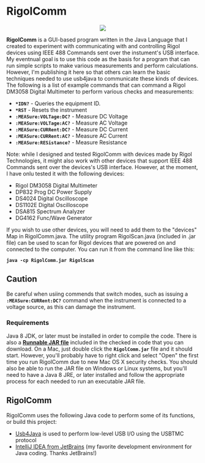 # RigolComm

<p align="center"><img src="https://github.com/wholder/RigolComm/blob/master/images/RigolComm%20Screenshot.png"></p>

**RigolComm** is a GUI-based program written in the Java Language that I created to experiment with communicating with and controlling Rigol devices using IEEE 488 Commands sent over the instument's USB interface.  My eventnual goal is to use this code as the basis for a program that can run simple scripts to make various measurements and perform calculations.  However, I'm publishing it here so that others can learn the basic techniques needed to use usb4java to communicate these kinds of devices.  The following is a list of example commands that can command a Rigol DM3058 Digital Multimeter to perform various checks and measurements:

 - **`*IDN?`** - Queries the equipment ID.
 - **`*RST`**  - Resets the instrument
 - **`:MEASure:VOLTage:DC?`** - Measure DC Voltage
 - **`:MEASure:VOLTage:AC?`** - Measure AC Voltage
 - **`:MEASure:CURRent:DC?`** - Measure DC Current
 - **`:MEASure:CURRent:AC?`** - Measure AC Current
 - **`:MEASure:RESistance?`** - Measure Resistance
 
 Note: while I designed and tested RigolComm with devices made by Rigol Technologies, it might also work with other devices that support IEEE 488 Commands sent over the devices's USB interface.  However, at the moment, I have onlu tested it with the following devices:
 
  - Rigol DM3058 Digital Multimeter
  - DP832 Prog DC Power Supply
  - DS4024 Digital Oscilloscope
  - DS1102E Digital Oscilloscope
  - DSA815 Spectrum Analyzer
  - DG4162 Func/Wave Generator
  
If you wish to use other devices, you will need to add them to the "devices" Map in RigolComm.java.  The utility program RigolScan.java (included in .jar file) can be used to scan for Rigol devices that are powered on and connected to the computer.  You can run it from the command line like this:

  **`java -cp RigolComm.jar RigolScan`**
 
## Caution
Be careful when usiing commends that switch modes, such as issuing a **`:MEASure:CURRent:DC?`** command when the instrument is connected to a voltage source, as this can damage the instrument.

### Requirements
Java 8 JDK, or later must be installed in order to compile the code.  There is also a [**Runnable JAR file**](https://github.com/wholder/RigolComm/blob/master/out/artifacts/RigolComm_jar) included in the checked in code that you can download.   On a Mac, just double click the **`RigolComm.jar`** file and it should start.  However, you'll probably have to right click and select "Open" the  first time you run RigolComm due to new Mac OS X security checks.  You should also be able to run the JAR file on Windows or Linux systems, but you'll need to have a Java 8 JRE, or later installed and follow the appropriate process for each needed to run an executable JAR file.

## RigolComm
RigolComm uses the following Java code to perform some of its functions, or build this project:
- [Usb4Java](http://usb4java.org) is used to perform low-level USB I/O using the USBTMC protocol
- [IntelliJ IDEA from JetBrains](https://www.jetbrains.com/idea/) (my favorite development environment for Java coding. Thanks JetBrains!)
